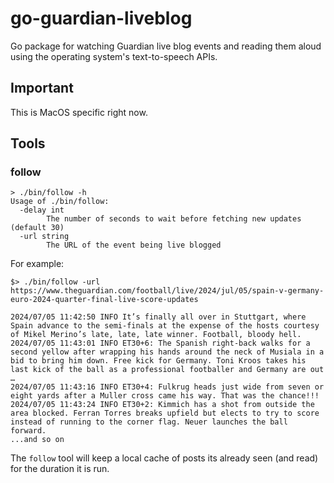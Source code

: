 # go-guardian-liveblog

Go package for watching Guardian live blog events and reading them aloud using the operating system's text-to-speech APIs.

## Important

This is MacOS specific right now.

## Tools


### follow

```
> ./bin/follow -h
Usage of ./bin/follow:
  -delay int
    	The number of seconds to wait before fetching new updates (default 30)
  -url string
    	The URL of the event being live blogged
```

For example:

```
$> ./bin/follow -url https://www.theguardian.com/football/live/2024/jul/05/spain-v-germany-euro-2024-quarter-final-live-score-updates

2024/07/05 11:42:50 INFO It’s finally all over in Stuttgart, where Spain advance to the semi-finals at the expense of the hosts courtesy of Mikel Merino’s late, late, late winner. Football, bloody hell.
2024/07/05 11:43:01 INFO ET30+6: The Spanish right-back walks for a second yellow after wrapping his hands around the neck of Musiala in a bid to bring him down. Free kick for Germany. Toni Kroos takes his last kick of the ball as a professional footballer and Germany are out …
2024/07/05 11:43:16 INFO ET30+4: Fulkrug heads just wide from seven or eight yards after a Muller cross came his way. That was the chance!!!
2024/07/05 11:43:24 INFO ET30+2: Kimmich has a shot from outside the area blocked. Ferran Torres breaks upfield but elects to try to score instead of running to the corner flag. Neuer launches the ball forward.
...and so on
```

The `follow` tool will keep a local cache of posts its already seen (and read) for the duration it is run.

